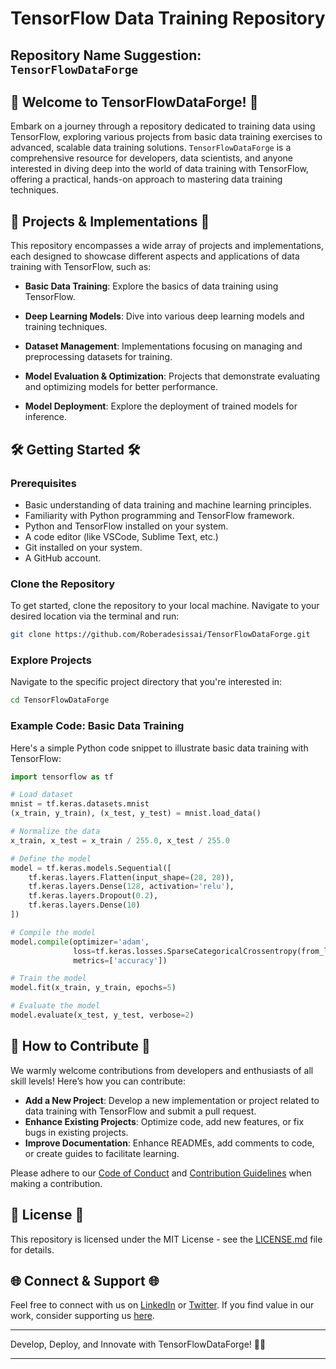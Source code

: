 # TensorFlow Data Training Repository

## Repository Name Suggestion: `TensorFlowDataForge`

## 🚀 Welcome to TensorFlowDataForge! 🚀

Embark on a journey through a repository dedicated to training data using TensorFlow, exploring various projects from basic data training exercises to advanced, scalable data training solutions. `TensorFlowDataForge` is a comprehensive resource for developers, data scientists, and anyone interested in diving deep into the world of data training with TensorFlow, offering a practical, hands-on approach to mastering data training techniques.

## 🚀 Projects & Implementations 🚀

This repository encompasses a wide array of projects and implementations, each designed to showcase different aspects and applications of data training with TensorFlow, such as:

- **Basic Data Training**: Explore the basics of data training using TensorFlow.
  
- **Deep Learning Models**: Dive into various deep learning models and training techniques.
  
- **Dataset Management**: Implementations focusing on managing and preprocessing datasets for training.
  
- **Model Evaluation & Optimization**: Projects that demonstrate evaluating and optimizing models for better performance.
  
- **Model Deployment**: Explore the deployment of trained models for inference.

## 🛠️ Getting Started 🛠️

### Prerequisites

- Basic understanding of data training and machine learning principles.
- Familiarity with Python programming and TensorFlow framework.
- Python and TensorFlow installed on your system.
- A code editor (like VSCode, Sublime Text, etc.)
- Git installed on your system.
- A GitHub account.

### Clone the Repository

To get started, clone the repository to your local machine. Navigate to your desired location via the terminal and run:

```bash
git clone https://github.com/Roberadesissai/TensorFlowDataForge.git
```

### Explore Projects

Navigate to the specific project directory that you're interested in:

```bash
cd TensorFlowDataForge
```

### Example Code: Basic Data Training

Here's a simple Python code snippet to illustrate basic data training with TensorFlow:

```python
import tensorflow as tf

# Load dataset
mnist = tf.keras.datasets.mnist
(x_train, y_train), (x_test, y_test) = mnist.load_data()

# Normalize the data
x_train, x_test = x_train / 255.0, x_test / 255.0

# Define the model
model = tf.keras.models.Sequential([
    tf.keras.layers.Flatten(input_shape=(28, 28)),
    tf.keras.layers.Dense(128, activation='relu'),
    tf.keras.layers.Dropout(0.2),
    tf.keras.layers.Dense(10)
])

# Compile the model
model.compile(optimizer='adam',
              loss=tf.keras.losses.SparseCategoricalCrossentropy(from_logits=True),
              metrics=['accuracy'])

# Train the model
model.fit(x_train, y_train, epochs=5)

# Evaluate the model
model.evaluate(x_test, y_test, verbose=2)
```

## 🤝 How to Contribute 🤝

We warmly welcome contributions from developers and enthusiasts of all skill levels! Here’s how you can contribute:

- **Add a New Project**: Develop a new implementation or project related to data training with TensorFlow and submit a pull request.
- **Enhance Existing Projects**: Optimize code, add new features, or fix bugs in existing projects.
- **Improve Documentation**: Enhance READMEs, add comments to code, or create guides to facilitate learning.

Please adhere to our [Code of Conduct](CODE_OF_CONDUCT.md) and [Contribution Guidelines](CONTRIBUTING.md) when making a contribution.

## 📜 License 📜

This repository is licensed under the MIT License - see the [LICENSE.md](LICENSE.md) file for details.

## 🌐 Connect & Support 🌐

Feel free to connect with us on [LinkedIn](Your_LinkedIn_Profile) or [Twitter](Your_Twitter_Profile). If you find value in our work, consider supporting us [here](Your_Support_Link).

---

Develop, Deploy, and Innovate with TensorFlowDataForge! 🚀🔧

---
